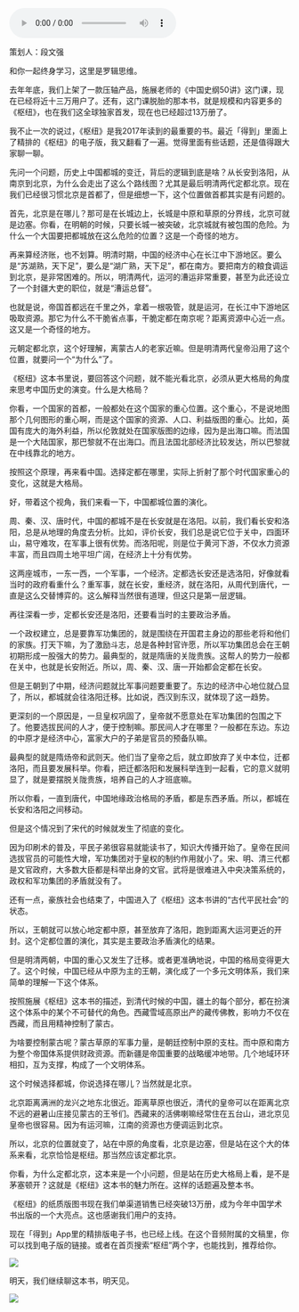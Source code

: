 <audio src="http://igetoss.cdn.igetget.com/mp3/201804/10/201804101854154293289030.mp3" controls="controls">您的浏览器不支持 audio 标签。</audio><p>策划人：段文强</p><p>和你一起终身学习，这里是罗辑思维。</p><p>去年年底，我们上架了一款压轴产品，施展老师的《中国史纲50讲》这门课，现在已经将近十三万用户了。还有，这门课脱胎的那本书，就是规模和内容更多的《枢纽》，也在我们这全球独家首发，现在也已经超过13万册了。</p><p>我不止一次的说过，《枢纽》是我2017年读到的最重要的书。最近「得到」里面上了精排的《枢纽》的电子版，我又翻看了一遍。觉得里面有些话题，还是值得跟大家聊一聊。</p><p>先问一个问题，历史上中国都城的变迁，背后的逻辑到底是啥？从长安到洛阳，从南京到北京，为什么会走出了这么个路线图？尤其是最后明清两代定都北京。现在我们已经很习惯北京是首都了，但是细想一下，这个位置做首都其实是有问题的。</p><p>首先，北京是在哪儿？那可是在长城边上，长城是中原和草原的分界线，北京可就是边塞。你看，在明朝的时候，只要长城一被突破，北京城就有被包围的危险。为什么一个大国要把都城放在这么危险的位置？这是一个奇怪的地方。</p><p>再来算经济账，也不划算。明清时期，中国的经济中心在长江中下游地区。要么是“苏湖熟，天下足”，要么是“湖广熟，天下足”，都在南方。要把南方的粮食调运到北京，是非常困难的。所以，明清两代，运河的漕运非常重要，甚至为此还设立了一个封疆大吏的职位，就是“漕运总督”。</p><p>也就是说，帝国首都远在千里之外，拿着一根吸管，就是运河，在长江中下游地区吸取资源。那它为什么不干脆省点事，干脆定都在南京呢？距离资源中心近一点。这又是一个奇怪的地方。</p><p>元朝定都北京，这个好理解，离蒙古人的老家近嘛。但是明清两代皇帝沿用了这个位置，就要问一个“为什么”了。</p><p>《枢纽》这本书里说，要回答这个问题，就不能光看北京，必须从更大格局的角度来思考中国历史的演变。什么是大格局？</p><p>你看，一个国家的首都，一般都处在这个国家的重心位置。这个重心，不是说地图那个几何图形的重心啊，而是这个国家的资源、人口、利益版图的重心。比如，英国有庞大的海外利益，所以伦敦就处在国家版图的边缘，因为是出海口嘛。而法国是一个大陆国家，那巴黎就不在出海口。而且法国北部经济比较发达，所以巴黎就在中线靠北的地方。</p><p>按照这个原理，再来看中国。选择定都在哪里，实际上折射了那个时代国家重心的变化，这就是大格局。</p><p>好，带着这个视角，我们来看一下，中国都城位置的演化。</p><p>周、秦、汉、唐时代，中国的都城不是在长安就是在洛阳。以前，我们看长安和洛阳，总是从地理的角度去分析。比如，评价长安，我们总是说它位于关中，四面环山，易守难攻，在军事上很有优势。而洛阳呢，则是位于黄河下游，不仅水力资源丰富，而且四周土地平坦广阔，在经济上十分有优势。</p><p>这两座城市，一东一西，一个军事，一个经济。定都选长安还是选洛阳，好像就看当时的政府看重什么？重军事，就在长安，重经济，就在洛阳，从周代到唐代，一直是这么交替博弈的。这么解释当然很有道理，但这只是第一层逻辑。</p><p>再往深看一步，定都长安还是洛阳，还要看当时的主要政治矛盾。</p><p>一个政权建立，总是要靠军功集团的，就是围绕在开国君主身边的那些老将和他们的家族。打天下嘛，为了激励斗志，总是各种封官许愿，所以军功集团总会在王朝初期形成一股强大的势力。最典型的，就是隋唐的关陇贵族。这帮人的势力一般都在关中，也就是长安附近。所以，周、秦、汉、唐一开始都会定都在长安。</p><p>但是王朝到了中期，经济问题就比军事问题要重要了。东边的经济中心地位就凸显了，所以，都城就会往洛阳迁移。比如说，西汉到东汉，就体现了这一趋势。</p><p>更深刻的一个原因是，一旦皇权巩固了，皇帝就不愿意处在军功集团的包围之下了。他要选拔民间的人才，便于控制嘛。那民间人才在哪里？一般都在东边。东边的中原才是经济中心，富家大户的子弟是官员的预备队嘛。</p><p>最典型的就是隋炀帝和武则天。他们当了皇帝之后，就立即放弃了关中本位，迁都洛阳，而且要发展科举。你看，把迁都洛阳和发展科举连到一起看，它的意义就明显了，就是要摆脱关陇贵族，培养自己的人才班底嘛。</p><p>所以你看，一直到唐代，中国地缘政治格局的矛盾，都是东西矛盾。所以，都城在长安和洛阳之间移动。</p><p>但是这个情况到了宋代的时候就发生了彻底的变化。</p><p>因为印刷术的普及，平民子弟很容易就能读书了，知识大传播开始了。皇帝在民间选拔官员的可能性大增，军功集团对于皇权的制约作用就小了。宋、明、清三代都是文官政府，大多数大臣都是科举出身的文官。武将是很难进入中央决策系统的，政权和军功集团的矛盾就没有了。</p><p>还有一点，豪族社会也结束了，中国进入了《枢纽》这本书讲的“古代平民社会”的状态。</p><p>所以，王朝就可以放心地定都中原，甚至放弃了洛阳，跑到距离大运河更近的开封。这个定都位置的演化，其实是主要政治矛盾演化的结果。</p><p>但是明清两朝，中国的重心又发生了迁移。或者更准确地说，中国的格局变得更大了。这个时候，中国已经从中原为主的王朝，演化成了一个多元文明体系，我们来简单的理解一下这个体系。</p><p>按照施展《枢纽》这本书的描述，到清代时候的中国，疆土的每个部分，都在扮演这个体系中的某个不可替代的角色。西藏雪域高原出产的藏传佛教，影响力不仅在西藏，而且用精神控制了蒙古。</p><p>为啥要控制蒙古呢？蒙古草原的军事力量，是朝廷控制中原的支柱。而中原和南方为整个帝国体系提供财政资源。而新疆是帝国重要的战略缓冲地带。几个地域环环相扣，互为支撑，构成了一个文明体系。</p><p>这个时候选择都城，你说选择在哪儿？当然就是北京。</p><p>北京距离满洲的龙兴之地东北很近。距离草原也很近，清代的皇帝可以在距离北京不远的避暑山庄接见蒙古的王爷们。西藏来的活佛喇嘛经常住在五台山，进北京见皇帝也很容易。因为有运河嘛，江南的资源也方便调运到北京。</p><p>所以，北京的位置就变了，站在中原的角度看，北京是边塞，但是站在这个大的体系来看，北京恰恰是枢纽。那当然应该定都北京。</p><p>你看，为什么定都北京，这本来是一个小问题，但是站在历史大格局上看，是不是茅塞顿开？这就是《枢纽》这本书的魅力所在。这样的话题遍及整本书。</p><p>《枢纽》的纸质版图书现在我们单渠道销售已经突破13万册，成为今年中国学术书出版的一个大亮点。这也感谢我们用户的支持。</p><p>现在「得到」App里的精排版电子书，也已经上线。在这个音频附属的文稿里，你可以找到电子版的链接。或者在首页搜索“枢纽”两个字，也能找到，推荐给你。</p><img src="https://piccdn.igetget.com/img/201804/11/201804110044290558137478.jpg" /><p>明天，我们继续聊这本书，明天见。</p><img src="https://piccdn.igetget.com/img/201804/11/201804110045163053958335.jpg" />